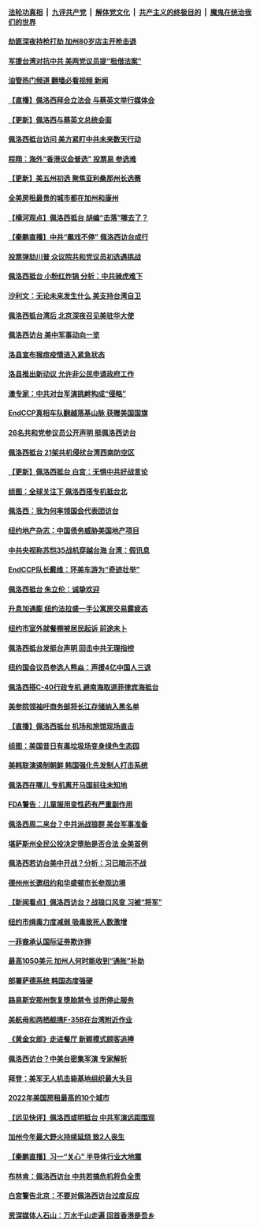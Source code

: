 ####  [法轮功真相](../../../../basic/blob/master/README.md?t=08031301) &nbsp;|&nbsp; [九评共产党](../../../../9ping.md/blob/master/README.md?t=08031301) &nbsp;|&nbsp; [解体党文化](../../../../jtdwh.md/blob/master/README.md?t=08031301)  &nbsp;|&nbsp; [共产主义的终极目的](../../../../gczydzjmd.md/blob/master/README.md?t=08031301) &nbsp;|&nbsp; [魔鬼在统治我们的世界](../../../../mgztzwmdsj.md/blob/master/README.md?t=08031301) 

#### [劫匪深夜持枪打劫 加州80岁店主开枪击退](../pages/nsc412/n13794205.md?t=08031301) 

#### [军援台湾对抗中共 美两党议员提“租借法案”](../pages/nsc412/n13794299.md?t=08031301) 

#### [油管热门频道 翻墙必看视频 新闻](http://45.76.130.85:81/youtube.html?08031301)

#### [【直播】佩洛西拜会立法会 与蔡英文举行媒体会](../pages/nsc412/n13794125.md?t=08031301) 

#### [【更新】佩洛西与蔡英文总统会面](../pages/nsc412/n13794177.md?t=08031301) 

#### [佩洛西抵台访问 美方紧盯中共未来数天行动](../pages/nsc412/n13794244.md?t=08031301) 

#### [程翔：海外“香港议会普选” 投票易 参选难](../pages/nsc412/n13794180.md?t=08031301) 

#### [【更新】美五州初选 聚焦亚利桑那州长选赛](../pages/nsc412/n13794067.md?t=08031301) 

#### [全美房租最贵的城市都在加州和康州](../pages/nsc412/n13794200.md?t=08031301) 

#### [【横河观点】佩洛西抵台 胡编“击落”哪去了？](../pages/nsc412/n13794186.md?t=08031301) 

#### [【秦鹏直播】中共“飙戏不停” 佩洛西访台成行](../pages/nsc412/n13793517.md?t=08031301) 

#### [投票弹劾川普 众议院共和党议员初选遇挑战](../pages/nsc412/n13794066.md?t=08031301) 

#### [佩洛西抵台 小粉红炸锅 分析：中共骑虎难下](../pages/nsc412/n13794147.md?t=08031301) 

#### [沙利文：无论未来发生什么 美支持台湾自卫](../pages/nsc412/n13794164.md?t=08031301) 

#### [佩洛西抵台湾后 北京深夜召见美驻华大使](../pages/nsc412/n13794155.md?t=08031301) 

#### [佩洛西访台 美中军事动向一览](../pages/nsc412/n13794165.md?t=08031301) 

#### [洛县宣布猴痘疫情进入紧急状态](../pages/nsc412/n13794174.md?t=08031301) 

#### [洛县推出新动议 允许非公民申请政府工作](../pages/nsc412/n13794171.md?t=08031301) 

#### [澳专家：中共对台军演挑衅构成“侵略”](../pages/nsc412/n13794132.md?t=08031301) 

#### [EndCCP真相车队翻越落基山脉 获赠美国国旗](../pages/nsc412/n13794060.md?t=08031301) 

#### [26名共和党参议员公开声明 挺佩洛西访台](../pages/nsc412/n13794116.md?t=08031301) 

#### [佩洛西抵台 21架共机侵扰台湾西南防空区](../pages/nsc412/n13794126.md?t=08031301) 

#### [【更新】佩洛西抵台 白宫：无惧中共好战言论](../pages/nsc412/n13794061.md?t=08031301) 

#### [组图：全球关注下 佩洛西搭专机抵台北](../pages/nsc412/n13794104.md?t=08031301) 

#### [佩洛西：我为何率领国会代表团访台](../pages/nsc412/n13794094.md?t=08031301) 

#### [纽约地产杂志：中国债务威胁美国地产项目](../pages/nsc412/n13793660.md?t=08031301) 

#### [中共央视称苏恺35战机穿越台海 台湾：假讯息](../pages/nsc412/n13794103.md?t=08031301) 

#### [EndCCP队长戴维：环美车游为“奇迹壮举”](../pages/nsc412/n13793810.md?t=08031301) 

#### [佩洛西抵台 朱立伦：诚挚欢迎](../pages/nsc412/n13794087.md?t=08031301) 

#### [升息加通膨 纽约法拉盛一手公寓房交易露疲态](../pages/nsc412/n13793663.md?t=08031301) 

#### [纽约市室外就餐棚被居民起诉 前途未卜](../pages/nsc412/n13793655.md?t=08031301) 

#### [佩洛西抵台发挺台声明 回击中共无理指控](../pages/nsc412/n13794082.md?t=08031301) 

#### [纽约国会议员参选人熊焱：声援4亿中国人三退](../pages/nsc412/n13793669.md?t=08031301) 

#### [佩洛西搭C-40行政专机 避南海取道菲律宾海抵台](../pages/nsc412/n13794075.md?t=08031301) 

#### [美参院领袖吁商务部将长江存储纳入黑名单](../pages/nsc412/n13793994.md?t=08031301) 

#### [【直播】佩洛西抵台 机场和旅馆现场直击](../pages/nsc412/n13794023.md?t=08031301) 

#### [组图：美国昔日有毒垃圾场变身绿色生态园](../pages/nsc412/n13793814.md?t=08031301) 

#### [美韩联演遏制朝鲜 韩国强化先发制人打击系统](../pages/nsc412/n13794002.md?t=08031301) 

#### [佩洛西在哪儿 专机离开马国前往未知地](../pages/nsc412/n13794003.md?t=08031301) 

#### [FDA警告：儿童服用变性药有严重副作用](../pages/nsc412/n13793942.md?t=08031301) 

#### [佩洛西周二来台？中共派战狼群 美台军事准备](../pages/nsc412/n13793887.md?t=08031301) 

#### [堪萨斯州全民公投决定堕胎是否合法 全美首例](../pages/nsc412/n13793749.md?t=08031301) 

#### [佩洛西若访台美中开战？分析：习已暗示不战](../pages/nsc412/n13793741.md?t=08031301) 

#### [德州州长邀纽约和华盛顿市长参观边境](../pages/nsc412/n13793623.md?t=08031301) 

#### [【新闻看点】佩洛西访台？战狼口风变 习被“将军”](../pages/nsc412/n13793474.md?t=08031301) 

#### [纽约市缉毒力度减弱 吸毒致死人数激增](../pages/nsc412/n13793658.md?t=08031301) 

#### [一菲裔承认国际证券欺诈罪](../pages/nsc412/n13793652.md?t=08031301) 

#### [最高1050美元 加州人何时能收到“通胀”补助](../pages/nsc412/n13793705.md?t=08031301) 

#### [部署萨德系统 韩国态度强硬](../pages/nsc412/n13793697.md?t=08031301) 

#### [路易斯安那州恢复堕胎禁令 诊所停止服务](../pages/nsc412/n13793456.md?t=08031301) 

#### [美航母和两栖舰携F-35B在台湾附近作业](../pages/nsc412/n13793388.md?t=08031301) 

#### [《黄金女郎》走进餐厅 新颖模式顾客追捧](../pages/nsc412/n13793569.md?t=08031301) 

#### [佩洛西访台？中美台密集军演 专家解析](../pages/nsc412/n13793500.md?t=08031301) 

#### [拜登：美军无人机击毙基地组织最大头目](../pages/nsc412/n13793546.md?t=08031301) 

#### [2022年美国房租最高的10个城市](../pages/nsc412/n13793563.md?t=08031301) 

#### [【远见快评】佩洛西或明抵台 中共军演远距围观](../pages/nsc412/n13793508.md?t=08031301) 

#### [加州今年最大野火持续延烧 致2人丧生](../pages/nsc412/n13793534.md?t=08031301) 

#### [【秦鹏直播】习一“关心” 半导体行业大地震](../pages/nsc412/n13793513.md?t=08031301) 

#### [布林肯：佩洛西访台 中共若搞危机将负全责](../pages/nsc412/n13793506.md?t=08031301) 

#### [白宫警告北京：不要对佩洛西访台过度反应](../pages/nsc412/n13793433.md?t=08031301) 

#### [资深媒体人石山：万水千山走遍 回首香港是吾乡](../pages/nsc412/n13793455.md?t=08031301) 

<img src='http://gfw-breaker.win/goodnews/indexes/nsc412.md' width='0px' height='0px'/>
